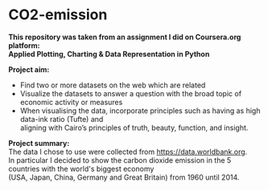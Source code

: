 # CO2-emission

**This repository was taken from an assignment I did on Coursera.org platform:  
Applied Plotting, Charting & Data Representation in Python**

**Project aim:**  
* Find two or more datasets on the web which are related
* Visualize the datasets to answer a question with the broad topic of economic activity or measures
* When visualising the data, incorporate principles such as having as high data-ink ratio (Tufte) and  
aligning with Cairo’s principles of truth, beauty, function, and insight. 

  
**Project summary:**  
The data I chose to use were collected from https://data.worldbank.org.  
In particular I decided to show the carbon dioxide emission in the 5 countries with the world's biggest economy  
(USA, Japan, China, Germany and Great Britain) from 1960 until 2014.
